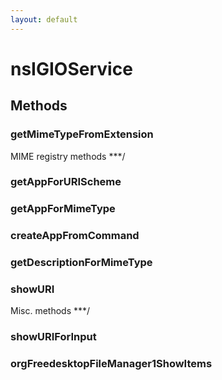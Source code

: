 ```yaml
---
layout: default
---
```


# nsIGIOService #

## Methods ##

### getMimeTypeFromExtension ###
MIME registry methods ***/

### getAppForURIScheme ###

### getAppForMimeType ###

### createAppFromCommand ###

### getDescriptionForMimeType ###

### showURI ###
Misc. methods ***/

### showURIForInput ###

### orgFreedesktopFileManager1ShowItems ###
